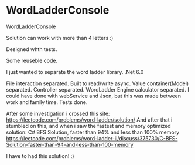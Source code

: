 # WordLadderConsole
WordLadderConsole

Solution can work with more than 4 letters :)

Designed whth tests.

Some reuseble code.

I just wanted to separate the word ladder library.
.Net 6.0

File interaction separated. Built to read/write async.
Value container(Model) separated.
Controller separated.
WordLadder Engine calculator separated.  I could have done with webService and Json, but this was made between work and family time.
Tests done.

After some investigation i crossed this site: https://leetcode.com/problems/word-ladder/solution/
And after that i stumbled on this, and when i saw the fastest and memory optimized solution:
C# BFS Solution, faster than 94% and less than 100% memory
https://leetcode.com/problems/word-ladder-ii/discuss/375730/C-BFS-Solution-faster-than-94-and-less-than-100-memory

I have to had this solution! :)
